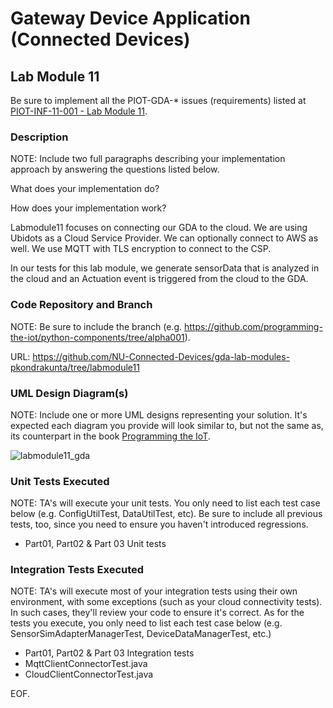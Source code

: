 # Gateway Device Application (Connected Devices)

## Lab Module 11

Be sure to implement all the PIOT-GDA-* issues (requirements) listed at [PIOT-INF-11-001 - Lab Module 11](https://github.com/orgs/programming-the-iot/projects/1#column-10488514).

### Description

NOTE: Include two full paragraphs describing your implementation approach by answering the questions listed below.

What does your implementation do? 

How does your implementation work?

Labmodule11 focuses on connecting our GDA to the cloud. We are using Ubidots as a Cloud Service Provider. We can optionally connect to AWS as well. We use MQTT with TLS encryption to connect to the CSP.

In our tests for this lab module, we generate sensorData that is analyzed in the cloud and an Actuation event is triggered from the cloud to the GDA. 

### Code Repository and Branch

NOTE: Be sure to include the branch (e.g. https://github.com/programming-the-iot/python-components/tree/alpha001).

URL: https://github.com/NU-Connected-Devices/gda-lab-modules-pkondrakunta/tree/labmodule11

### UML Design Diagram(s)

NOTE: Include one or more UML designs representing your solution. It's expected each
diagram you provide will look similar to, but not the same as, its counterpart in the
book [Programming the IoT](https://learning.oreilly.com/library/view/programming-the-internet/9781492081401/).

![labmodule11_gda](https://github.com/NU-Connected-Devices/lab-module-docs-pkondrakunta/blob/default/labmodule11/labmodule11_gda.png?raw=true)

### Unit Tests Executed

NOTE: TA's will execute your unit tests. You only need to list each test case below
(e.g. ConfigUtilTest, DataUtilTest, etc). Be sure to include all previous tests, too,
since you need to ensure you haven't introduced regressions.

- Part01, Part02 & Part 03 Unit tests 

### Integration Tests Executed

NOTE: TA's will execute most of your integration tests using their own environment, with
some exceptions (such as your cloud connectivity tests). In such cases, they'll review
your code to ensure it's correct. As for the tests you execute, you only need to list each
test case below (e.g. SensorSimAdapterManagerTest, DeviceDataManagerTest, etc.)

- Part01, Part02 & Part 03 Integration tests 
- MqttClientConnectorTest.java
- CloudClientConnectorTest.java

EOF.
